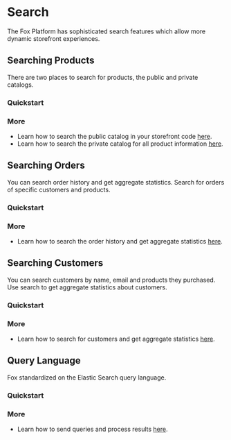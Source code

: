# Search

The Fox Platform has sophisticated search features which allow more dynamic storefront experiences.

## Searching Products

There are two places to search for products, the public and private catalogs.

### Quickstart

### More

- Learn how to search the public catalog in your storefront code [here](public-catalog.md).
- Learn how to search the private catalog for all product information [here](private-catalog.md).

## Searching Orders

You can search order history and get aggregate statistics. Search for orders of specific customers and products.

### Quickstart

### More

- Learn how to search the order history and get aggregate statistics [here](orders.md).

## Searching Customers

You can search customers by name, email and products they purchased. Use search to
get aggregate statistics about customers.

### Quickstart

### More

- Learn how to search for customers and get aggregate statistics [here](customers.md).

## Query Language

Fox standardized on the Elastic Search query language. 

### Quickstart

### More

- Learn how to send queries and process results [here](language.md).
